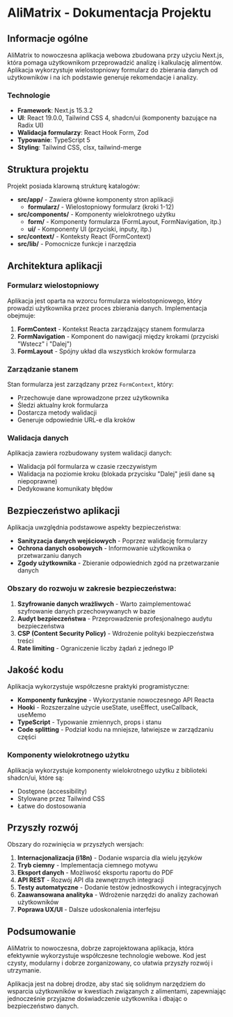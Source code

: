 # AliMatrix - Dokumentacja Projektu

## Informacje ogólne

AliMatrix to nowoczesna aplikacja webowa zbudowana przy użyciu Next.js, która pomaga użytkownikom przeprowadzić analizę i kalkulację alimentów. Aplikacja wykorzystuje wielostopniowy formularz do zbierania danych od użytkowników i na ich podstawie generuje rekomendacje i analizy.

### Technologie

- **Framework**: Next.js 15.3.2
- **UI**: React 19.0.0, Tailwind CSS 4, shadcn/ui (komponenty bazujące na Radix UI)
- **Walidacja formularzy**: React Hook Form, Zod
- **Typowanie**: TypeScript 5
- **Styling**: Tailwind CSS, clsx, tailwind-merge

## Struktura projektu

Projekt posiada klarowną strukturę katalogów:

- **src/app/** - Zawiera główne komponenty stron aplikacji
  - **formularz/** - Wielostopniowy formularz (kroki 1-12)
- **src/components/** - Komponenty wielokrotnego użytku
  - **form/** - Komponenty formularza (FormLayout, FormNavigation, itp.)
  - **ui/** - Komponenty UI (przyciski, inputy, itp.)
- **src/context/** - Konteksty React (FormContext)
- **src/lib/** - Pomocnicze funkcje i narzędzia

## Architektura aplikacji

### Formularz wielostopniowy

Aplikacja jest oparta na wzorcu formularza wielostopniowego, który prowadzi użytkownika przez proces zbierania danych. Implementacja obejmuje:

1. **FormContext** - Kontekst Reacta zarządzający stanem formularza
2. **FormNavigation** - Komponent do nawigacji między krokami (przyciski "Wstecz" i "Dalej")
3. **FormLayout** - Spójny układ dla wszystkich kroków formularza

### Zarządzanie stanem

Stan formularza jest zarządzany przez `FormContext`, który:

- Przechowuje dane wprowadzone przez użytkownika
- Śledzi aktualny krok formularza
- Dostarcza metody walidacji
- Generuje odpowiednie URL-e dla kroków

### Walidacja danych

Aplikacja zawiera rozbudowany system walidacji danych:

- Walidacja pól formularza w czasie rzeczywistym
- Walidacja na poziomie kroku (blokada przycisku "Dalej" jeśli dane są niepoprawne)
- Dedykowane komunikaty błędów

## Bezpieczeństwo aplikacji

Aplikacja uwzględnia podstawowe aspekty bezpieczeństwa:

- **Sanityzacja danych wejściowych** - Poprzez walidację formularzy
- **Ochrona danych osobowych** - Informowanie użytkownika o przetwarzaniu danych
- **Zgody użytkownika** - Zbieranie odpowiednich zgód na przetwarzanie danych

### Obszary do rozwoju w zakresie bezpieczeństwa:

1. **Szyfrowanie danych wrażliwych** - Warto zaimplementować szyfrowanie danych przechowywanych w bazie
2. **Audyt bezpieczeństwa** - Przeprowadzenie profesjonalnego audytu bezpieczeństwa
3. **CSP (Content Security Policy)** - Wdrożenie polityki bezpieczeństwa treści
4. **Rate limiting** - Ograniczenie liczby żądań z jednego IP

## Jakość kodu

Aplikacja wykorzystuje współczesne praktyki programistyczne:

- **Komponenty funkcyjne** - Wykorzystanie nowoczesnego API Reacta
- **Hooki** - Rozszerzalne użycie useState, useEffect, useCallback, useMemo
- **TypeScript** - Typowanie zmiennych, props i stanu
- **Code splitting** - Podział kodu na mniejsze, łatwiejsze w zarządzaniu części

### Komponenty wielokrotnego użytku

Aplikacja wykorzystuje komponenty wielokrotnego użytku z biblioteki shadcn/ui, które są:

- Dostępne (accessibility)
- Stylowane przez Tailwind CSS
- Łatwe do dostosowania

## Przyszły rozwój

Obszary do rozwinięcia w przyszłych wersjach:

1. **Internacjonalizacja (i18n)** - Dodanie wsparcia dla wielu języków
2. **Tryb ciemny** - Implementacja ciemnego motywu
3. **Eksport danych** - Możliwość eksportu raportu do PDF
4. **API REST** - Rozwój API dla zewnętrznych integracji
5. **Testy automatyczne** - Dodanie testów jednostkowych i integracyjnych
6. **Zaawansowana analityka** - Wdrożenie narzędzi do analizy zachowań użytkowników
7. **Poprawa UX/UI** - Dalsze udoskonalenia interfejsu

## Podsumowanie

AliMatrix to nowoczesna, dobrze zaprojektowana aplikacja, która efektywnie wykorzystuje współczesne technologie webowe. Kod jest czysty, modularny i dobrze zorganizowany, co ułatwia przyszły rozwój i utrzymanie.

Aplikacja jest na dobrej drodze, aby stać się solidnym narzędziem do wsparcia użytkowników w kwestiach związanych z alimentami, zapewniając jednocześnie przyjazne doświadczenie użytkownika i dbając o bezpieczeństwo danych.
